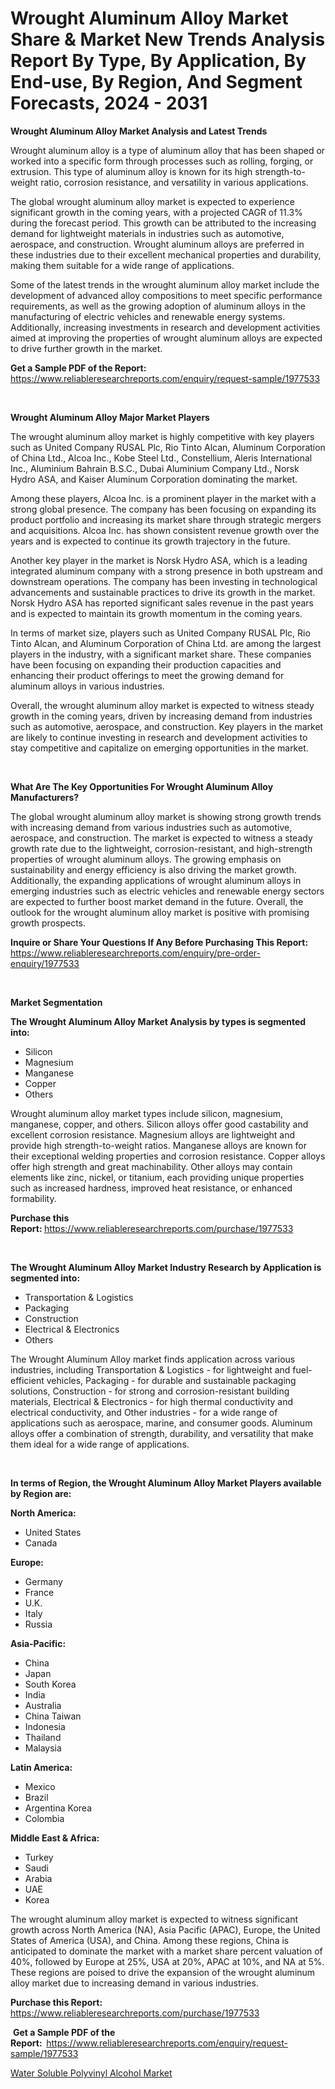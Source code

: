 <p><h1>Wrought Aluminum Alloy Market Share & Market New Trends Analysis Report By Type, By Application, By End-use, By Region, And Segment Forecasts, 2024 - 2031</h1></p><p><strong>Wrought Aluminum Alloy Market Analysis and Latest Trends</strong></p>
<p><p>Wrought aluminum alloy is a type of aluminum alloy that has been shaped or worked into a specific form through processes such as rolling, forging, or extrusion. This type of aluminum alloy is known for its high strength-to-weight ratio, corrosion resistance, and versatility in various applications.</p><p>The global wrought aluminum alloy market is expected to experience significant growth in the coming years, with a projected CAGR of 11.3% during the forecast period. This growth can be attributed to the increasing demand for lightweight materials in industries such as automotive, aerospace, and construction. Wrought aluminum alloys are preferred in these industries due to their excellent mechanical properties and durability, making them suitable for a wide range of applications.</p><p>Some of the latest trends in the wrought aluminum alloy market include the development of advanced alloy compositions to meet specific performance requirements, as well as the growing adoption of aluminum alloys in the manufacturing of electric vehicles and renewable energy systems. Additionally, increasing investments in research and development activities aimed at improving the properties of wrought aluminum alloys are expected to drive further growth in the market.</p></p>
<p><strong>Get a Sample PDF of the Report:&nbsp;</strong> <a href="https://www.reliableresearchreports.com/enquiry/request-sample/1977533">https://www.reliableresearchreports.com/enquiry/request-sample/1977533</a></p>
<p>&nbsp;</p>
<p><strong>Wrought Aluminum Alloy Major Market Players</strong></p>
<p><p>The wrought aluminum alloy market is highly competitive with key players such as United Company RUSAL Plc, Rio Tinto Alcan, Aluminum Corporation of China Ltd., Alcoa Inc., Kobe Steel Ltd., Constellium, Aleris International Inc., Aluminium Bahrain B.S.C., Dubai Aluminium Company Ltd., Norsk Hydro ASA, and Kaiser Aluminum Corporation dominating the market.</p><p>Among these players, Alcoa Inc. is a prominent player in the market with a strong global presence. The company has been focusing on expanding its product portfolio and increasing its market share through strategic mergers and acquisitions. Alcoa Inc. has shown consistent revenue growth over the years and is expected to continue its growth trajectory in the future.</p><p>Another key player in the market is Norsk Hydro ASA, which is a leading integrated aluminum company with a strong presence in both upstream and downstream operations. The company has been investing in technological advancements and sustainable practices to drive its growth in the market. Norsk Hydro ASA has reported significant sales revenue in the past years and is expected to maintain its growth momentum in the coming years.</p><p>In terms of market size, players such as United Company RUSAL Plc, Rio Tinto Alcan, and Aluminum Corporation of China Ltd. are among the largest players in the industry, with a significant market share. These companies have been focusing on expanding their production capacities and enhancing their product offerings to meet the growing demand for aluminum alloys in various industries.</p><p>Overall, the wrought aluminum alloy market is expected to witness steady growth in the coming years, driven by increasing demand from industries such as automotive, aerospace, and construction. Key players in the market are likely to continue investing in research and development activities to stay competitive and capitalize on emerging opportunities in the market.</p></p>
<p>&nbsp;</p>
<p><strong>What Are The Key Opportunities For Wrought Aluminum Alloy Manufacturers?</strong></p>
<p><p>The global wrought aluminum alloy market is showing strong growth trends with increasing demand from various industries such as automotive, aerospace, and construction. The market is expected to witness a steady growth rate due to the lightweight, corrosion-resistant, and high-strength properties of wrought aluminum alloys. The growing emphasis on sustainability and energy efficiency is also driving the market growth. Additionally, the expanding applications of wrought aluminum alloys in emerging industries such as electric vehicles and renewable energy sectors are expected to further boost market demand in the future. Overall, the outlook for the wrought aluminum alloy market is positive with promising growth prospects.</p></p>
<p><strong>Inquire or Share Your Questions If Any Before Purchasing This Report:</strong> <a href="https://www.reliableresearchreports.com/enquiry/pre-order-enquiry/1977533">https://www.reliableresearchreports.com/enquiry/pre-order-enquiry/1977533</a></p>
<p>&nbsp;</p>
<p><strong>Market Segmentation</strong></p>
<p><strong>The Wrought Aluminum Alloy Market Analysis by types is segmented into:</strong></p>
<p><ul><li>Silicon</li><li>Magnesium</li><li>Manganese</li><li>Copper</li><li>Others</li></ul></p>
<p><p>Wrought aluminum alloy market types include silicon, magnesium, manganese, copper, and others. Silicon alloys offer good castability and excellent corrosion resistance. Magnesium alloys are lightweight and provide high strength-to-weight ratios. Manganese alloys are known for their exceptional welding properties and corrosion resistance. Copper alloys offer high strength and great machinability. Other alloys may contain elements like zinc, nickel, or titanium, each providing unique properties such as increased hardness, improved heat resistance, or enhanced formability.</p></p>
<p><strong>Purchase this Report:&nbsp;</strong><a href="https://www.reliableresearchreports.com/purchase/1977533">https://www.reliableresearchreports.com/purchase/1977533</a></p>
<p>&nbsp;</p>
<p><strong>The Wrought Aluminum Alloy Market Industry Research by Application is segmented into:</strong></p>
<p><ul><li>Transportation & Logistics</li><li>Packaging</li><li>Construction</li><li>Electrical & Electronics</li><li>Others</li></ul></p>
<p><p>The Wrought Aluminum Alloy market finds application across various industries, including Transportation & Logistics - for lightweight and fuel-efficient vehicles, Packaging - for durable and sustainable packaging solutions, Construction - for strong and corrosion-resistant building materials, Electrical & Electronics - for high thermal conductivity and electrical conductivity, and Other industries - for a wide range of applications such as aerospace, marine, and consumer goods. Aluminum alloys offer a combination of strength, durability, and versatility that make them ideal for a wide range of applications.</p></p>
<p>&nbsp;</p>
<p><strong>In terms of Region, the Wrought Aluminum Alloy Market Players available by Region are:</strong></p>
<p>
    <p> <strong> North America: </strong>
        <ul>
            <li>United States</li>
            <li>Canada</li>
        </ul>
        </p> 
    <p> <strong> Europe: </strong>
        <ul>
            <li>Germany</li>
            <li>France</li>
            <li>U.K.</li>
            <li>Italy</li>
            <li>Russia</li>
        </ul>
        </p> 
    <p> <strong> Asia-Pacific: </strong>
        <ul>
            <li>China</li>
            <li>Japan</li>
            <li>South Korea</li>
            <li>India</li>
            <li>Australia</li>
            <li>China Taiwan</li>
            <li>Indonesia</li>
            <li>Thailand</li>
            <li>Malaysia</li>
        </ul>
        </p> 
    <p> <strong> Latin America: </strong>
        <ul>
            <li>Mexico</li>
            <li>Brazil</li>
            <li>Argentina Korea</li>
            <li>Colombia</li>
        </ul>
        </p> 
    <p> <strong> Middle East & Africa: </strong>
        <ul>
            <li>Turkey</li>
            <li>Saudi</li>
            <li>Arabia</li>
            <li>UAE</li>
            <li>Korea</li>
        </ul>
    </p>
    </p>
<p><p>The wrought aluminum alloy market is expected to witness significant growth across North America (NA), Asia Pacific (APAC), Europe, the United States of America (USA), and China. Among these regions, China is anticipated to dominate the market with a market share percent valuation of 40%, followed by Europe at 25%, USA at 20%, APAC at 10%, and NA at 5%. These regions are poised to drive the expansion of the wrought aluminum alloy market due to increasing demand in various industries.</p></p>
<p><strong>Purchase this Report: </strong><a href="https://www.reliableresearchreports.com/purchase/1977533">https://www.reliableresearchreports.com/purchase/1977533</a></p>
<p>&nbsp;<strong>Get a Sample PDF of the Report:&nbsp;&nbsp;</strong><a href="https://www.reliableresearchreports.com/enquiry/request-sample/1977533">https://www.reliableresearchreports.com/enquiry/request-sample/1977533</a></p>
<p><strong></strong></p>
<p><p><a href="https://github.com/moyahfrancoestellec51j635wcx/Market-Research-Report-List-1/blob/main/water-soluble-polyvinyl-alcohol-market.md">Water Soluble Polyvinyl Alcohol Market</a></p></p>